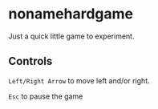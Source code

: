 # nonamehardgame

Just a quick little game to experiment.

## Controls

`Left/Right Arrow` to move left and/or right.

`Esc` to pause the game
